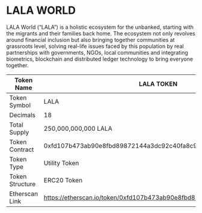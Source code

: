 # LALA WORLD
LALA World (“LALA”) is a holistic ecosystem for the unbanked, starting with the migrants and their families back home. The ecosystem not only revolves around financial inclusion but also bringing together communities at grassroots level, solving real-life issues faced by this population by real partnerships with governments, NGOs, local communities and integrating biometrics, blockchain and distributed ledger technology to bring everyone together. 

|Token Name|LALA TOKEN |
| ------ | ------ |
| Token Symbol | LALA |
| Decimals | 18 |
| Total Supply | 250,000,000,000 LALA |
| Token Contract | 0xfd107b473ab90e8fbd89872144a3dc92c40fa8c9 |
| Token Type | Utility Token |
| Token Structure  | ERC20 Token |
| Etherscan Link | https://etherscan.io/token/0xfd107b473ab90e8fbd89872144a3dc92c40fa8c9 |



